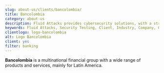 ```yaml
---
slug: about-us/clients/bancolombia/
title: Bancolombia
category: about-us
description: Fluid Attacks provides cybersecurity solutions, with a strong focus on Continuous Hacking, for clients in multiple industries highlighted in this section.
keywords: Fluid Attacks, Security Testing, Client, Industry, Company, Organization, Pentesting, Ethical Hacking
clientlogo: logo-bancolombia
alt: Logo Bancolombia
client: yes
filter: banking
---
```


**Bancolombia** is a multinational financial group with a wide range of
products and services, mainly for Latin America.
